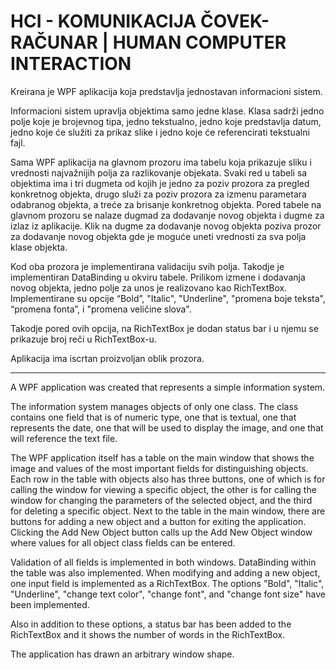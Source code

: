 # HCI - KOMUNIKACIJA ČOVEK-RAČUNAR | HUMAN COMPUTER INTERACTION

Kreirana je WPF aplikacija koja predstavlja jednostavan informacioni sistem. 
 
Informacioni sistem upravlja objektima samo jedne klase. Klasa sadrži jedno polje koje je brojevnog tipa, jedno tekstualno, jedno koje predstavlja datum, 
jedno koje će služiti za prikaz slike i jedno koje će referencirati tekstualni fajl. 

Sama WPF aplikacija na glavnom prozoru ima tabelu koja prikazuje sliku i vrednosti najvažnijih polja za razlikovanje objekata. Svaki red u tabeli sa objektima ima 
i tri dugmeta od kojih je jedno za poziv prozora za pregled konkretnog objekta, drugo služi za poziv prozora za izmenu parametara odabranog objekta, a treće 
za brisanje konkretnog objekta. Pored tabele na glavnom prozoru se nalaze dugmad za dodavanje novog objekta i dugme za izlaz iz aplikacije. Klik na dugme 
za dodavanje novog objekta poziva prozor za dodavanje novog objekta gde je moguće uneti vrednosti za sva polja klase objekta. 

Kod oba prozora je implementirana validaciju svih polja. Takodje je implementiran DataBinding u okviru tabele. Prilikom izmene i dodavanja novog objekta, jedno polje 
za unos je realizovano kao RichTextBox. Implementirane su opcije “Bold”, "Italic", "Underline", "promena boje teksta", “promena fonta”, i "promena veličine slova".

Takodje pored ovih opcija, na RichTextBox je dodan status bar i u njemu se prikazuje broj reči u RichTextBox-u. 

Aplikacija ima iscrtan proizvoljan oblik prozora.

----------------------------------------------------------------------------------------------------------------------------------------------------------------------
A WPF application was created that represents a simple information system. 

The information system manages objects of only one class. The class contains one field that is of numeric type, one that is textual, one that represents the date, 
one that will be used to display the image, and one that will reference the text file. 

The WPF application itself has a table on the main window that shows the image and values of the most important fields for distinguishing objects. Each row in the table with objects also has three buttons, one of which is for calling the window for viewing a specific object, the other is for calling the window for changing the parameters of the selected object, and the third for deleting a specific object. Next to the table in the main window, there are buttons for adding a new object and a button for exiting the application. Clicking the Add New Object button calls up the Add New Object window where values for all object class fields can be entered.

Validation of all fields is implemented in both windows. DataBinding within the table was also implemented. When modifying and adding a new object, one input field is implemented as a RichTextBox. The options "Bold", "Italic", "Underline", "change text color", "change font", and "change font size" have been implemented. 

Also in addition to these options, a status bar has been added to the RichTextBox and it shows the number of words in the RichTextBox. 

The application has drawn an arbitrary window shape.
